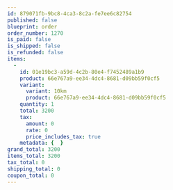 ```yaml
---
id: 879071fb-9bc8-4ca3-8c2a-fe7ee6c82754
published: false
blueprint: order
order_number: 1270
is_paid: false
is_shipped: false
is_refunded: false
items:
  -
    id: 01e19bc3-a59d-4c2b-80e4-f7452489a1b9
    product: 66e767a9-ee34-4dc4-8681-d09bb59f0cf5
    variant:
      variant: 10km
      product: 66e767a9-ee34-4dc4-8681-d09bb59f0cf5
    quantity: 1
    total: 3200
    tax:
      amount: 0
      rate: 0
      price_includes_tax: true
    metadata: {  }
grand_total: 3200
items_total: 3200
tax_total: 0
shipping_total: 0
coupon_total: 0
---
```

